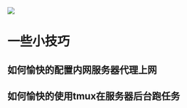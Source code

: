 ![](https://cdn.nlark.com/yuque/0/2025/png/43278601/1759043541038-7613ffb6-5ca1-441c-8a79-710918418be5.png)
# 一些小技巧
## 如何愉快的配置内网服务器代理上网
## 如何愉快的使用tmux在服务器后台跑任务